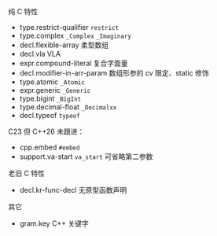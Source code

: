 纯 C 特性
- type.restrict-qualifier `restrict`
- type.complex `_Complex` `_Imaginary`
- decl.flexible-array 柔型数组
- decl.vla VLA
- expr.compound-literal 复合字面量
- decl.modifier-in-arr-param 数组形参的 cv 限定、static 修饰
- type.atomic `_Atomic`
- expr.generic `_Generic`
- type.bigint `_BigInt`
- type.decimal-float `_Decimalxx`
- decl.typeof `typeof`


C23 但 C++26 未跟进：
- cpp.embed `#embed`
- support.va-start `va_start` 可省略第二参数


老旧 C 特性
- decl.kr-func-decl 无原型函数声明

其它
- gram.key C++ 关键字

